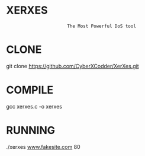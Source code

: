   #                                 XERXES

                           The Most Powerful DoS tool
# CLONE

git clone https://github.com/CyberXCodder/XerXes.git

# COMPILE

 gcc xerxes.c -o xerxes

# RUNNING

./xerxes www.fakesite.com 80
